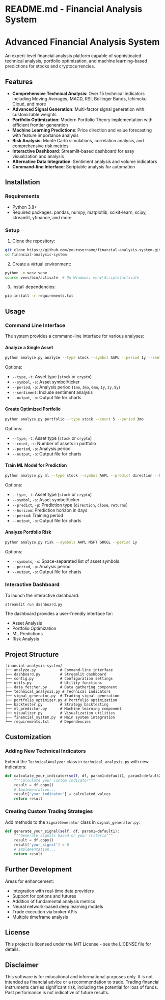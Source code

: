 # README.md - Financial Analysis System

# Advanced Financial Analysis System

An expert-level financial analysis platform capable of sophisticated technical analysis, portfolio optimization, and machine learning-based predictions for stocks and cryptocurrencies.

## Features

- **Comprehensive Technical Analysis**: Over 15 technical indicators including Moving Averages, MACD, RSI, Bollinger Bands, Ichimoku Cloud, and more
- **Advanced Signal Generation**: Multi-factor signal generation with customizable weights
- **Portfolio Optimization**: Modern Portfolio Theory implementation with efficient frontier generation
- **Machine Learning Predictions**: Price direction and value forecasting with feature importance analysis
- **Risk Analysis**: Monte Carlo simulations, correlation analysis, and comprehensive risk metrics
- **Interactive Dashboard**: Streamlit-based dashboard for easy visualization and analysis
- **Alternative Data Integration**: Sentiment analysis and volume indicators
- **Command-line Interface**: Scriptable analysis for automation

## Installation

### Requirements

- Python 3.8+
- Required packages: pandas, numpy, matplotlib, scikit-learn, scipy, streamlit, yfinance, and more

### Setup

1. Clone the repository:
```bash
git clone https://github.com/yourusername/financial-analysis-system.git
cd financial-analysis-system
```

2. Create a virtual environment:
```bash
python -m venv venv
source venv/bin/activate  # On Windows: venv\Scripts\activate
```

3. Install dependencies:
```bash
pip install -r requirements.txt
```

## Usage

### Command Line Interface

The system provides a command-line interface for various analyses:

#### Analyze a Single Asset

```bash
python analyze.py analyze --type stock --symbol AAPL --period 1y --sentiment
```

Options:
- `--type`, `-t`: Asset type (`stock` or `crypto`)
- `--symbol`, `-s`: Asset symbol/ticker
- `--period`, `-p`: Analysis period (`1mo`, `3mo`, `6mo`, `1y`, `2y`, `5y`)
- `--sentiment`: Include sentiment analysis
- `--output`, `-o`: Output file for charts

#### Create Optimized Portfolio

```bash
python analyze.py portfolio --type stock --count 5 --period 3mo
```

Options:
- `--type`, `-t`: Asset type (`stock` or `crypto`)
- `--count`, `-c`: Number of assets in portfolio
- `--period`, `-p`: Analysis period
- `--output`, `-o`: Output file for charts

#### Train ML Model for Prediction

```bash
python analyze.py ml --type stock --symbol AAPL --predict direction --horizon 5
```

Options:
- `--type`, `-t`: Asset type (`stock` or `crypto`)
- `--symbol`, `-s`: Asset symbol/ticker
- `--predict`, `-p`: Prediction type (`direction`, `close`, `returns`)
- `--horizon`: Prediction horizon in days
- `--period`: Training period
- `--output`, `-o`: Output file for charts

#### Analyze Portfolio Risk

```bash
python analyze.py risk --symbols AAPL MSFT GOOGL --period 1y
```

Options:
- `--symbols`, `-s`: Space-separated list of asset symbols
- `--period`, `-p`: Analysis period
- `--output`, `-o`: Output file for charts

### Interactive Dashboard

To launch the interactive dashboard:

```bash
streamlit run dashboard.py
```

The dashboard provides a user-friendly interface for:
- Asset Analysis
- Portfolio Optimization
- ML Predictions
- Risk Analysis

## Project Structure

```
financial-analysis-system/
├── analyze.py           # Command-line interface
├── dashboard.py         # Streamlit dashboard
├── config.py            # Configuration settings
├── utils.py             # Utility functions
├── data_fetcher.py      # Data gathering component
├── technical_analysis.py # Technical indicators
├── signal_generator.py  # Trading signal generation
├── portfolio_optimizer.py # Portfolio optimization
├── backtester.py        # Strategy backtesting
├── ml_predictor.py      # Machine learning component
├── visualizer.py        # Visualization utilities
├── financial_system.py  # Main system integration
└── requirements.txt     # Dependencies
```

## Customization

### Adding New Technical Indicators

Extend the `TechnicalAnalyzer` class in `technical_analysis.py` with new indicators:

```python
def calculate_your_indicator(self, df, param1=default1, param2=default2):
    """Calculate your custom indicator"""
    result = df.copy()
    # Implementation...
    result['your_indicator'] = calculated_values
    return result
```

### Creating Custom Trading Strategies

Add methods to the `SignalGenerator` class in `signal_generator.py`:

```python
def generate_your_signal(self, df, param1=default1):
    """Generate signals based on your criteria"""
    result = df.copy()
    result['your_signal'] = 0
    # Implementation...
    return result
```

## Further Development

Areas for enhancement:
- Integration with real-time data providers
- Support for options and futures
- Addition of fundamental analysis metrics
- Neural network-based deep learning models
- Trade execution via broker APIs
- Multiple timeframe analysis

## License

This project is licensed under the MIT License - see the LICENSE file for details.

## Disclaimer

This software is for educational and informational purposes only. It is not intended as financial advice or a recommendation to trade. Trading financial instruments carries significant risk, including the potential for loss of funds. Past performance is not indicative of future results.